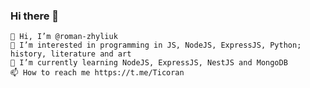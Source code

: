 ### Hi there 👋

    👋 Hi, I’m @roman-zhyliuk
    👀 I’m interested in programming in JS, NodeJS, ExpressJS, Python; history, literature and art
    🌱 I’m currently learning NodeJS, ExpressJS, NestJS and MongoDB
    📫 How to reach me https://t.me/Ticoran

